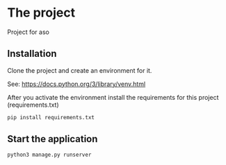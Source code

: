# The project

Project for aso

## Installation

Clone the project and create an environment for it.

See: https://docs.python.org/3/library/venv.html

After you activate the environment install the requirements for this project (requirements.txt)
```bash
pip install requirements.txt
```

## Start the application

```bash
python3 manage.py runserver
```
